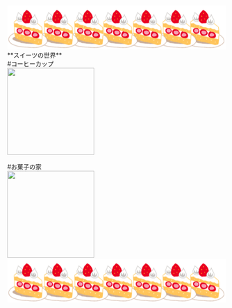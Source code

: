 
<img src="ケーキ.png" width="800" height="100"/>
**スイーツの世界**<br>
#コーヒーカップ<br>
<img src="カップ.png" width="200" height="200"/>

#お菓子の家<br>
<img src="家.png" width="200" height="200"/>
<img src="ケーキ.png" width="800" height="100"/>
